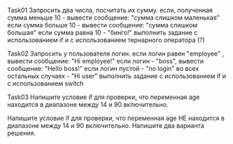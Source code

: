Task01 
Запросить два числа, посчитать их сумму.
если, полученная сумма меньше 10 - вывести сообщение: "сумма слишком маленькая"
если сумма больше 10 - вывести сообщение: "сумма слишком большая"
если сумма равна 10 - "бинго!"
выполнить задание с использованием if и с использованием тернарного оператора (?)


Task02 
Запросить у пользователя логин.
если логин равен "employee" , вывести сообщение: "Hi employee!"
если логин - "boss", вывести сообщение: "Hello boss!"
если логин пустой - "no login"
во всех остальных случаях - "Hi user"
выполнить задание с использованием if и с использованием switch


Task03 
Напишите условие if для проверки, что переменная age находится 
в диапазоне между 14 и 90 включительно.

Напишите условие if для проверки, что переменная age НЕ находится 
в диапазоне между 14 и 90 включительно. Напишите два варианта решения.
